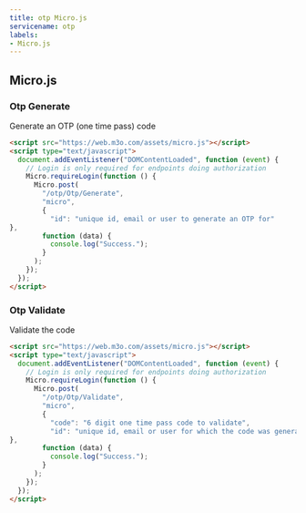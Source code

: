 ```yaml
---
title: otp Micro.js
servicename: otp
labels: 
- Micro.js
---
```


## Micro.js


### Otp Generate
<!-- We use the request body description here as endpoint descriptions are not
being lifted correctly from the proto by the openapi spec generator -->
Generate an OTP (one time pass) code
```html
<script src="https://web.m3o.com/assets/micro.js"></script>
<script type="text/javascript">
  document.addEventListener("DOMContentLoaded", function (event) {
    // Login is only required for endpoints doing authorization
    Micro.requireLogin(function () {
      Micro.post(
        "/otp/Otp/Generate",
        "micro",
        {
          "id": "unique id, email or user to generate an OTP for"
},
        function (data) {
          console.log("Success.");
        }
      );
    });
  });
</script>
```


### Otp Validate
<!-- We use the request body description here as endpoint descriptions are not
being lifted correctly from the proto by the openapi spec generator -->
Validate the code
```html
<script src="https://web.m3o.com/assets/micro.js"></script>
<script type="text/javascript">
  document.addEventListener("DOMContentLoaded", function (event) {
    // Login is only required for endpoints doing authorization
    Micro.requireLogin(function () {
      Micro.post(
        "/otp/Otp/Validate",
        "micro",
        {
          "code": "6 digit one time pass code to validate",
          "id": "unique id, email or user for which the code was generated"
},
        function (data) {
          console.log("Success.");
        }
      );
    });
  });
</script>
```


